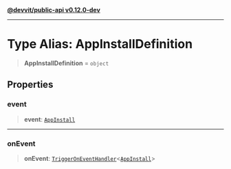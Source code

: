 [**@devvit/public-api v0.12.0-dev**](../README.md)

---

# Type Alias: AppInstallDefinition

> **AppInstallDefinition** = `object`

## Properties

<a id="event"></a>

### event

> **event**: [`AppInstall`](AppInstall.md)

---

<a id="onevent"></a>

### onEvent

> **onEvent**: [`TriggerOnEventHandler`](TriggerOnEventHandler.md)\<[`AppInstall`](../@devvit/namespaces/EventTypes/interfaces/AppInstall.md)\>
